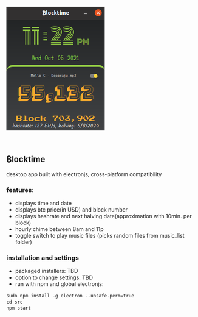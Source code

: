 ![app screenshot](screenshot.png)


<br>

## ₿locktime

desktop app built with electronjs, cross-platform compatibility

### features:
* displays time and date
* displays btc price(in USD) and block number
* displays hashrate and next halving date(approximation with 10min. per block)
* hourly chime between 8am and 11p
* toggle switch to play music files (picks random files from music_list folder)


### installation and settings
* packaged installers: TBD
* option to change settings: TBD
* run with npm and global electronjs:
```
sudo npm install -g electron --unsafe-perm=true
cd src
npm start
```